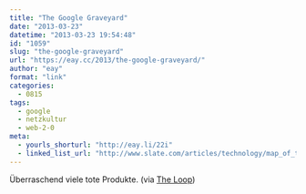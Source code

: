 ```yaml
---
title: "The Google Graveyard"
date: "2013-03-23"
datetime: "2013-03-23 19:54:48"
id: "1059"
slug: "the-google-graveyard"
url: "https://eay.cc/2013/the-google-graveyard/"
author: "eay"
format: "link"
categories:
  - 0815
tags:
  - google
  - netzkultur
  - web-2-0
meta:
  - yourls_shorturl: "http://eay.li/22i"
  - linked_list_url: "http://www.slate.com/articles/technology/map_of_the_week/2013/03/google_reader_joins_graveyard_of_dead_google_products.html"
---
```


Überraschend viele tote Produkte. (via [The Loop](http://www.loopinsight.com/2013/03/22/google-graveyard/))
